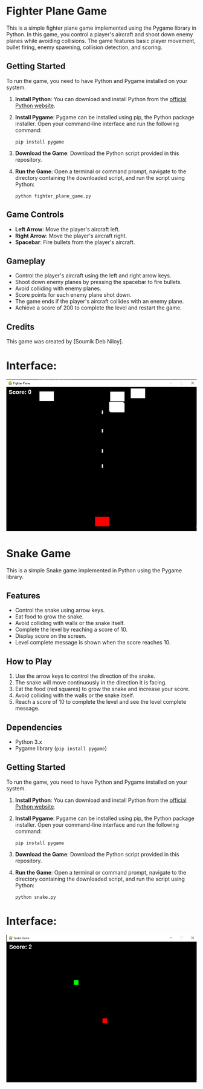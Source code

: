 # Fighter Plane Game

This is a simple fighter plane game implemented using the Pygame library in Python. In this game, you control a player's aircraft and shoot down enemy planes while avoiding collisions. The game features basic player movement, bullet firing, enemy spawning, collision detection, and scoring.

## Getting Started

To run the game, you need to have Python and Pygame installed on your system.

1. **Install Python**: You can download and install Python from the [official Python website](https://www.python.org/).

2. **Install Pygame**: Pygame can be installed using pip, the Python package installer. Open your command-line interface and run the following command:
    ```
    pip install pygame
    ```

3. **Download the Game**: Download the Python script provided in this repository.

4. **Run the Game**: Open a terminal or command prompt, navigate to the directory containing the downloaded script, and run the script using Python:
    ```
    python fighter_plane_game.py
    ```

## Game Controls

- **Left Arrow**: Move the player's aircraft left.
- **Right Arrow**: Move the player's aircraft right.
- **Spacebar**: Fire bullets from the player's aircraft.

## Gameplay

- Control the player's aircraft using the left and right arrow keys.
- Shoot down enemy planes by pressing the spacebar to fire bullets.
- Avoid colliding with enemy planes.
- Score points for each enemy plane shot down.
- The game ends if the player's aircraft collides with an enemy plane.
- Achieve a score of 200 to complete the level and restart the game.

## Credits

This game was created by [Soumik Deb Niloy].

# Interface: 
![Example Image](Fighter_plane.png)


# Snake Game

This is a simple Snake game implemented in Python using the Pygame library.

## Features

- Control the snake using arrow keys.
- Eat food to grow the snake.
- Avoid colliding with walls or the snake itself.
- Complete the level by reaching a score of 10.
- Display score on the screen.
- Level complete message is shown when the score reaches 10.

## How to Play

1. Use the arrow keys to control the direction of the snake.
2. The snake will move continuously in the direction it is facing.
3. Eat the food (red squares) to grow the snake and increase your score.
4. Avoid colliding with the walls or the snake itself.
5. Reach a score of 10 to complete the level and see the level complete message.

## Dependencies

- Python 3.x
- Pygame library (`pip install pygame`)

## Getting Started

To run the game, you need to have Python and Pygame installed on your system.

1. **Install Python**: You can download and install Python from the [official Python website](https://www.python.org/).

2. **Install Pygame**: Pygame can be installed using pip, the Python package installer. Open your command-line interface and run the following command:
    ```
    pip install pygame
    ```

3. **Download the Game**: Download the Python script provided in this repository.

4. **Run the Game**: Open a terminal or command prompt, navigate to the directory containing the downloaded script, and run the script using Python:
    ```
    python snake.py
    ```

# Interface: 
![Example Image](snake.png)
